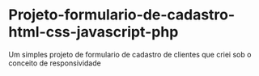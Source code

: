 # Projeto-formulario-de-cadastro-html-css-javascript-php
Um simples projeto de formulario de cadastro de clientes que criei sob o conceito de responsividade
